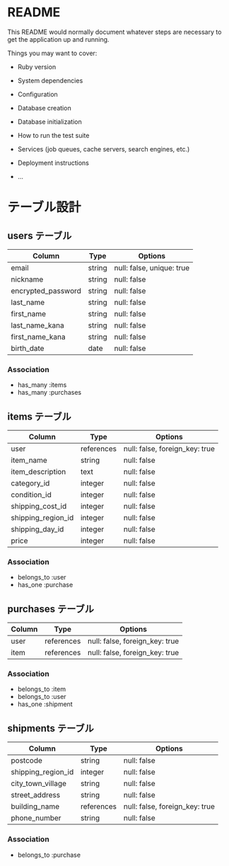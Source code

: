 # README

This README would normally document whatever steps are necessary to get the
application up and running.

Things you may want to cover:

* Ruby version

* System dependencies

* Configuration

* Database creation

* Database initialization

* How to run the test suite

* Services (job queues, cache servers, search engines, etc.)

* Deployment instructions

* ...

# テーブル設計

## users テーブル

| Column             | Type    | Options                   |
| ------------------ | ------- | ------------------------- |
| email              | string  | null: false, unique: true |
| nickname           | string  | null: false               |
| encrypted_password | string  | null: false               |
| last_name          | string  | null: false               |
| first_name         | string  | null: false               |
| last_name_kana     | string  | null: false               |
| first_name_kana    | string  | null: false               |
| birth_date         | date    | null: false               |

### Association
- has_many :items
- has_many :purchases

## items テーブル

| Column             | Type       | Options                        |
| ------------------ | ---------- | ------------------------------ |
| user               | references | null: false, foreign_key: true |
| item_name          | string     | null: false                    |
| item_description   | text       | null: false                    |
| category_id        | integer    | null: false                    |
| condition_id       | integer    | null: false                    |
| shipping_cost_id   | integer    | null: false                    |
| shipping_region_id | integer    | null: false                    |
| shipping_day_id    | integer    | null: false                    |
| price              | integer    | null: false                    |

### Association
- belongs_to :user
- has_one :purchase

## purchases テーブル

| Column | Type       | Options                        |
| -------| ---------- | ------------------------------ |
| user   | references | null: false, foreign_key: true |
| item   | references | null: false, foreign_key: true |

### Association
- belongs_to :item
- belongs_to :user
- has_one :shipment

## shipments テーブル

| Column             | Type       | Options                        |
| ------------------ | ---------- | ------------------------------ |
| postcode           | string     | null: false                    |
| shipping_region_id | integer    | null: false                    |
| city_town_village  | string     | null: false                    |
| street_address     | string     | null: false                    |
| building_name      | references | null: false, foreign_key: true |
| phone_number       | string     | null: false                     |

### Association
- belongs_to :purchase